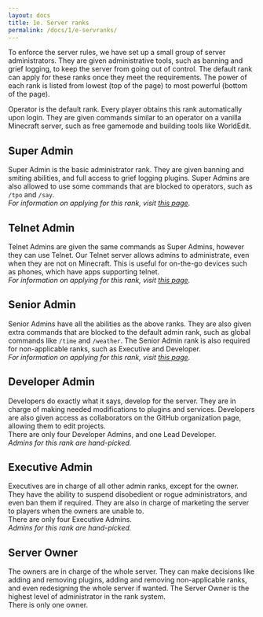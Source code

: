 ```yaml
---
layout: docs
title: 1e. Server ranks
permalink: /docs/1/e-servranks/
---
```

To enforce the server rules, we have set up a small group of server administrators. They are given administrative tools, such as banning and grief logging, to keep the
server from going out of control. The default rank can apply for these ranks once they meet the requirements.
The power of each rank is listed from lowest (top of the page) to most powerful (bottom of the page).

Operator is the default rank. Every player obtains this rank automatically upon login. They are given commands similar to an operator on a vanilla Minecraft server, such as
free gamemode and building tools like WorldEdit.

## Super Admin
Super Admin is the basic administrator rank. They are given banning and smiting abilities, and full access to grief logging plugins. Super Admins are also allowed
to use some commands that are blocked to operators, such as `/tpo` and `/say`.
<br>
_For information on applying for this rank, visit [this page](https://github.com/ShadowGA/shadowga.github.io/wiki/Applying-for-Super-Admin)._

## Telnet Admin
Telnet Admins are given the same commands as Super Admins, however they can use Telnet. Our Telnet server allows admins to administrate, even when they are not on Minecraft.
This is useful for on-the-go devices such as phones, which have apps supporting telnet.
<br>
_For information on applying for this rank, visit [this page](https://github.com/ShadowGA/shadowga.github.io/wiki/Applying-for-Telnet-Admin)._

## Senior Admin
Senior Admins have all the abilities as the above ranks. They are also given extra commands that are blocked to the default admin rank, such as global commands like `/time` and `/weather`.
The Senior Admin rank is also required for non-applicable ranks, such as Executive and Developer.
<br>
_For information on applying for this rank, visit [this page](https://github.com/ShadowGA/shadowga.github.io/wiki/Applying-for-Senior-Admin)._

## Developer Admin
Developers do exactly what it says, develop for the server. They are in charge of making needed modifications to plugins and services. Developers are also given access as collaborators on the
GitHub organization page, allowing them to edit projects.
<br>
There are only four Developer Admins, and one Lead Developer.
<br>
_Admins for this rank are hand-picked._

## Executive Admin
Executives are in charge of all other admin ranks, except for the owner. They have the ability to suspend disobedient or rogue administrators, and even ban them if required. They are also
in charge of marketing the server to players when the owners are unable to.
<br>
There are only four Executive Admins.
<br>
_Admins for this rank are hand-picked._

## Server Owner
The owners are in charge of the whole server. They can make decisions like adding and removing plugins, adding and removing non-applicable ranks, and even redesigning the whole server if
wanted. The Server Owner is the highest level of administrator in the rank system.
<br>
There is only one owner.
<br>
